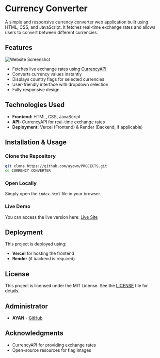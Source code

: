 # Currency Converter

A simple and responsive currency converter web application built using HTML, CSS, and JavaScript. It fetches real-time exchange rates and allows users to convert between different currencies.

## Features

![Website Screenshot](Screenshot(5).png)

- Fetches live exchange rates using [CurrencyAPI](https://currencyapi.com/)
- Converts currency values instantly
- Displays country flags for selected currencies
- User-friendly interface with dropdown selection
- Fully responsive design

## Technologies Used

- **Frontend:** HTML, CSS, JavaScript
- **API:** CurrencyAPI for real-time exchange rates
- **Deployment:** Vercel (Frontend) & Render (Backend, if applicable)

## Installation & Usage

### Clone the Repository

```bash
git clone https://github.com/ayown/PROJECTS.git
cd CURRENCY CONVERTER
```

### Open Locally

Simply open the `index.html` file in your browser.

### Live Demo

You can access the live version here: [Live Site](https://your-vercel-deployment-url.vercel.app)

## Deployment

This project is deployed using:

- **Vercel** for hosting the frontend
- **Render** (if backend is required)

## License

This project is licensed under the MIT License. See the [LICENSE](LICENSE) file for details.

## Administrator

- **AYAN** - [GitHub](https://github.com/ayown)

## Acknowledgments

- CurrencyAPI for providing exchange rates
- Open-source resources for flag images
